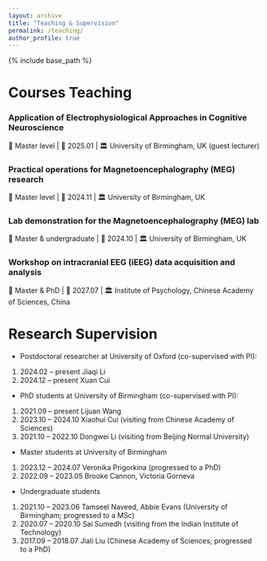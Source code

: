 ```yaml
---
layout: archive
title: "Teaching & Supervision"
permalink: /teaching/
author_profile: true
---
```


{% include base_path %}

# Courses Teaching 
### Application of Electrophysiological Approaches in Cognitive Neuroscience    
👥 Master level  |  📅 2025.01  |  🏛️ University of Birmingham, UK (guest lecturer)
### Practical operations for Magnetoencephalography (MEG) research  
👥 Master level  |  📅 2024.11  |  🏛️ University of Birmingham, UK
### Lab demonstration for the Magnetoencephalography (MEG) lab		
👥 Master & undergraduate  |  📅 2024.10  |  🏛️ University of Birmingham, UK
### Workshop on intracranial EEG (iEEG) data acquisition and analysis 
👥 Master & PhD  |  📅 2027.07  |  🏛️ Institute of Psychology, Chinese Academy of Sciences, China
 
 # Research Supervision  
-	Postdoctoral researcher at University of Oxford (co-supervised with PI): 
1)	2024.02 – present    Jiaqi Li
2)	2024.12 – present    Xuan Cui
-	PhD students at University of Birmingham (co-supervised with PI): 
1)	2021.09 – present     Lijuan Wang
2)	2023.10 – 2024.10    Xiaohui Cui (visiting from Chinese Academy of Sciences)
3)	2021.10 – 2022.10    Dongwei Li (visiting from Beijing Normal University)
-	Master students at University of Birmingham
1)	2023.12 – 2024.07     Veronika Prigorkina (progressed to a PhD)
2)	2022.09 – 2023.05     Brooke Cannon, Victoria Gorneva
-	Undergraduate students 
1)	2021.10 – 2023.06    Tamseel Naveed, Abbie Evans (University of Birmingham; progressed to a MSc)
2)	2020.07 – 2020.10	  Sai Sumedh (visiting from the Indian Institute of Technology)
3)	2017.09 – 2018.07	  Jiali Liu (Chinese Academy of Sciences; progressed to a PhD)
